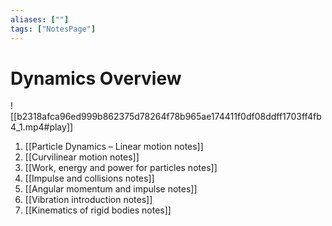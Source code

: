 ```yaml
---
aliases: [""]
tags: ["NotesPage"]
---
```


# Dynamics Overview

![[b2318afca96ed999b862375d78264f78b965ae174411f0df08ddff1703ff4fb4_1.mp4#play]]

1) [[Particle Dynamics – Linear motion notes]]
2) [[Curvilinear motion notes]]
3) [[Work, energy and power for particles notes]]
4) [[Impulse and collisions notes]]
5) [[Angular momentum and impulse notes]]
6) [[Vibration introduction notes]]
7) [[Kinematics of rigid bodies notes]]
